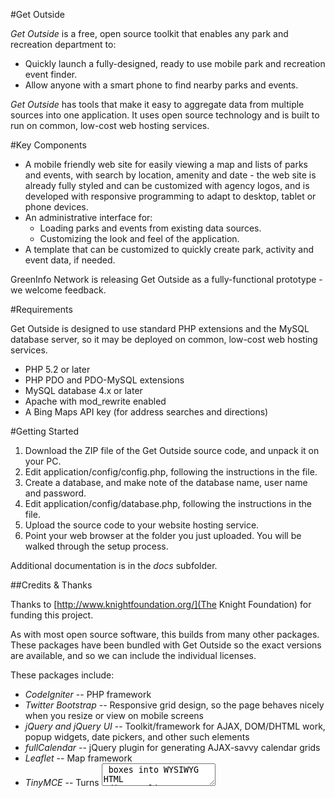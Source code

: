 #Get Outside

_Get Outside_ is a free, open source toolkit that enables any park and recreation department to:

* Quickly launch a fully-designed, ready to use mobile park and recreation event finder.
* Allow anyone with a smart phone to find nearby parks and events.

_Get Outside_ has tools that make it easy to aggregate data from multiple sources into one application. It uses open source technology and is built to run on common, low-cost web hosting services.


#Key Components

* A mobile friendly web site for easily viewing a map and lists of parks and events, with search by location, amenity and date - the web site is already fully styled and can be customized with agency logos, and is developed with responsive programming to adapt to desktop, tablet or phone devices.
* An administrative interface for:
  * Loading parks and events from existing data sources.
  * Customizing the look and feel of the application.
* A template that can be customized to quickly create park, activity and event data, if needed.

GreenInfo Network is releasing Get Outside as a fully-functional prototype - we welcome feedback. 


#Requirements

Get Outside is designed to use standard PHP extensions and the MySQL database server, so it may be deployed on common, low-cost web hosting services.

* PHP 5.2 or later
* PHP PDO and PDO-MySQL extensions
* MySQL database 4.x or later
* Apache with mod_rewrite enabled
* A Bing Maps API key (for address searches and directions)


#Getting Started

1. Download the ZIP file of the Get Outside source code, and unpack it on your PC.
2. Edit application/config/config.php, following the instructions in the file.
3. Create a database, and make note of the database name, user name and password.
4. Edit application/config/database.php, following the instructions in the file.
5. Upload the source code to your website hosting service.
6. Point your web browser at the folder you just uploaded. You will be walked through the setup process.

Additional documentation is in the _docs_ subfolder.


##Credits & Thanks

Thanks to [http://www.knightfoundation.org/](The Knight Foundation) for funding this project.

As with most open source software, this builds from many other packages. These packages have been bundled with Get Outside so the exact versions are available, and so we can include the individual licenses.

These packages include:

* _CodeIgniter_ -- PHP framework
* _Twitter Bootstrap_ -- Responsive grid design, so the page behaves nicely when you resize or view on mobile screens
* _jQuery and jQuery UI_ -- Toolkit/framework for AJAX, DOM/DHTML work, popup widgets, date pickers, and other such elements
* _fullCalendar_ -- jQuery plugin for generating AJAX-savvy calendar grids
* _Leaflet_ -- Map framework
* _TinyMCE_ -- Turns <textarea> boxes into WYSIWYG HTML editors
* _ics-parser_ -- by John Grogg, for parsing iCal event feeds.
(if we forgot to list you, please mention it!)


